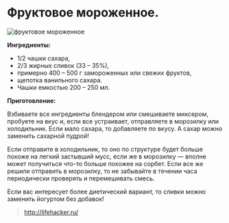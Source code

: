 # Фруктовое мороженное.
![фруктовое мороженное](/images/Kulinar/Desert/ice-cream-fruit.jpg 'Фруктовое мороженное')

**Ингредиенты:**

- 1/2 чашки сахара,
- 2/3 жирных сливок (33 – 35%),
- примерно 400 – 500 г замороженных или свежих фруктов,
- щепотка ванильного сахара.
- Чашки емкостью 200 – 250 мл.

**Приготовление:**

Взбиваете все ингредиенты блендером или смешиваете миксером, пробуете на вкус и, если все устраивает, отправляете в морозилку или холодильник. Если мало сахара, то добавляете по вкусу. А сахар можно заменить сахарной пудрой!

Если отправите в холодильник, то оно по структуре будет больше похоже на легкий застывший мусс, если же в морозилку — вполне может получиться что-то больше похожее на сорбет. Если все же решили отправить в морозилку, то не забывайте в течении часа периодически проверять и перемешивать смесь.

Если вас интересует более диетический вариант, то сливки можно заменить йогуртом без добавок!

> http://lifehacker.ru/
